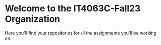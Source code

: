 # Welcome to the IT4063C-Fall23 Organization 
Here you'll find your repositories for all the assignments you'll be working on.
